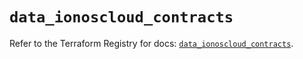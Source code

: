 # `data_ionoscloud_contracts`

Refer to the Terraform Registry for docs: [`data_ionoscloud_contracts`](https://registry.terraform.io/providers/ionos-cloud/ionoscloud/6.7.16/docs/data-sources/contracts).

